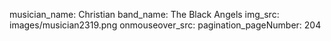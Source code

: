 musician_name: Christian
band_name: The Black Angels
img_src: images/musician2319.png
onmouseover_src: 
pagination_pageNumber: 204